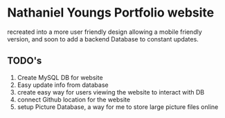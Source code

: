 # Nathaniel Youngs Portfolio website
recreated into a more user friendly design allowing a mobile friendly version, and soon to add a backend Database to constant updates.

## TODO's
1. Create MySQL DB for website
2. Easy update info from database
3. create easy way for users viewing the website to interact with DB
4. connect Github location for the website
5. setup Picture Database, a way for me to store large picture files online
